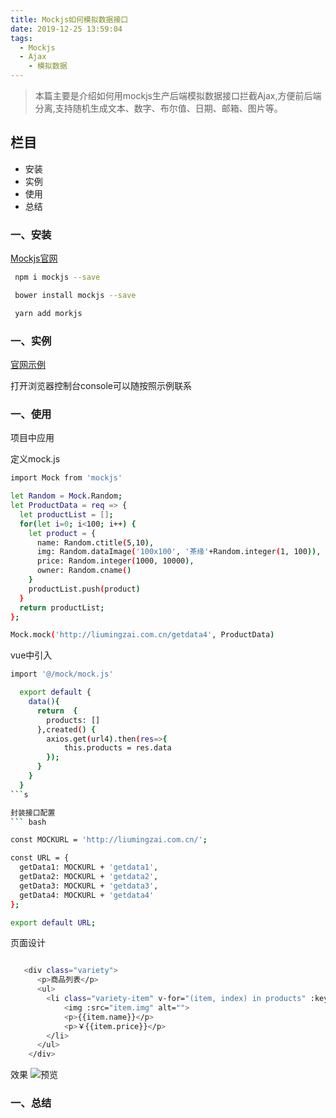 ```yaml
---
title: Mockjs如何模拟数据接口
date: 2019-12-25 13:59:04
tags:
  - Mockjs
  - Ajax
	- 模拟数据
---
```


> 本篇主要是介绍如何用mockjs生产后端模拟数据接口拦截Ajax,方便前后端分离,支持随机生成文本、数字、布尔值、日期、邮箱、图片等。


## 栏目
+ 安装
+ 实例
+ 使用
+ 总结

### 一、安装

[Mockjs官网](/http://mockjs.com/ "官网")

``` bash
 npm i mockjs --save 

 bower install mockjs --save

 yarn add morkjs

```

### 一、实例

[官网示例](/http://mockjs.com/examples.html/ "官网示例")

打开浏览器控制台console可以随按照示例联系


### 一、使用

项目中应用

定义mock.js

``` bash
import Mock from 'mockjs'

let Random = Mock.Random;
let ProductData = req => {
  let productList = [];
  for(let i=0; i<100; i++) {
    let product = {
      name: Random.ctitle(5,10),
      img: Random.dataImage('100x100', '茶缘'+Random.integer(1, 100)),
      price: Random.integer(1000, 10000),
      owner: Random.cname()
    }
    productList.push(product)
  }
  return productList;
};

Mock.mock('http://liumingzai.com.cn/getdata4', ProductData)

```
vue中引入
``` bash
import '@/mock/mock.js'

  export default {
    data(){
      return  {
        products: []
      },created() {
        axios.get(url4).then(res=>{
            this.products = res.data
        });
      }
    }
  }
```s

封装接口配置
``` bash

const MOCKURL = 'http://liumingzai.com.cn/';

const URL = {
  getData1: MOCKURL + 'getdata1',
  getData2: MOCKURL + 'getdata2',
  getData3: MOCKURL + 'getdata3',
  getData4: MOCKURL + 'getdata4'
};

export default URL;

```

页面设计

``` bash

   <div class="variety">
      <p>商品列表</p>
      <ul>
        <li class="variety-item" v-for="(item, index) in products" :key="index">
            <img :src="item.img" alt="">
            <p>{{item.name}}</p>
            <p>￥{{item.price}}</p>
        </li>
      </ul>
    </div>

```

效果
![预览](/assets/img/mock.png)



### 一、总结
